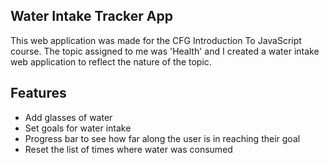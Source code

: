 ## Water Intake Tracker App
This web application was made for the CFG Introduction To JavaScript course. The topic assigned to me was 'Health' and I created a water intake web application to reflect the nature of the topic.

## Features
* Add glasses of water
* Set goals for water intake
* Progress bar to see how far along the user is in reaching their goal
* Reset the list of times where water was consumed

